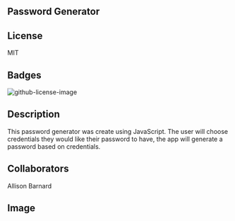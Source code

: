 ## Password Generator

## License
MIT

## Badges
  ![github-license-image](https://img.shields.io/github/license/commonality/getting-started-inner-source.svg?style=flat-square)

## Description
This password generator was create using JavaScript. The user will choose credentials they would like their password to have, the app will generate a password based on credentials.

## Collaborators
Allison Barnard

## Image


